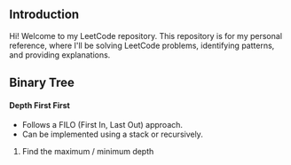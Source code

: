## Introduction

Hi! Welcome to my LeetCode repository. This repository is for my personal reference, where I'll be solving LeetCode problems, identifying patterns, and providing explanations. 

## Binary Tree

#### Depth First First

- Follows a FILO (First In, Last Out) approach.
- Can be implemented using a stack or recursively.

1) Find the maximum / minimum depth
